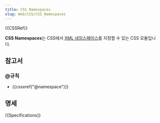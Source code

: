 ```yaml
---
title: CSS Namespaces
slug: Web/CSS/CSS_Namespaces
---
```

{{CSSRef}}

**CSS Namespaces**는 CSS에서 [XML 네임스페이스](/ko/docs/Namespaces)를 지정할 수 있는 CSS 모듈입니다.

## 참고서

### @규칙

- {{cssxref("@namespace")}}

## 명세

{{Specifications}}
